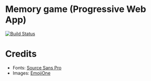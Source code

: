 # Memory game (Progressive Web App)

[![Build Status](https://travis-ci.org/srchea/memory-game.svg?branch=master)](https://travis-ci.org/srchea/memory-game)

# Credits
 * Fonts: [Source Sans Pro](https://github.com/adobe-fonts/source-sans-pro)
 * Images: [EmojiOne](https://github.com/Ranks/emojione)

